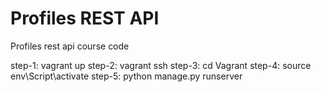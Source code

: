 # Profiles REST API
Profiles rest api course code

step-1: vagrant up
step-2: vagrant ssh
step-3: cd Vagrant
step-4: source env\Script\activate
step-5: python manage.py runserver